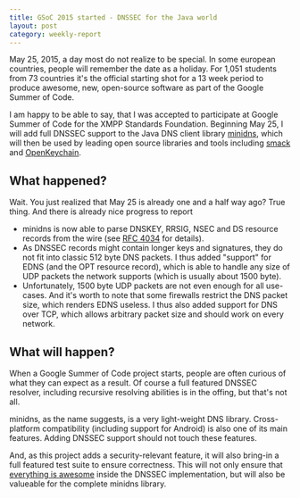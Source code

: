 ```yaml
---
title: GSoC 2015 started - DNSSEC for the Java world
layout: post
category: weekly-report
---
```


May 25, 2015, a day most do not realize to be special. 
In some european countries, people will remember the date as a holiday.
For 1,051 students from 73 countries it's the official starting shot for a 13 week period to produce awesome, new, open-source software as part of the Google Summer of Code.

I am happy to be able to say, that I was accepted to participate at Google Summer of Code for the XMPP Standards Foundation.
Beginning May 25, I will add full DNSSEC support to the Java DNS client library [minidns](https://github.com/rtreffer/minidns), which will then be used by leading open source libraries and tools including [smack](https://github.com/igniterealtime/smack) and [OpenKeychain](https://github.com/open-keychain/open-keychain).

What happened?
--------------

Wait. You just realized that May 25 is already one and a half way ago? True thing. And there is already nice progress to report

-	minidns is now able to parse DNSKEY, RRSIG, NSEC and DS resource records from the wire (see [RFC 4034](http://tools.ietf.org/html/rfc4034) for details). 
-	As DNSSEC records might contain longer keys and signatures, they do not fit into classic 512 byte DNS packets. I thus added "support" for EDNS (and the OPT resource record), which is able to handle any size of UDP packets the network supports (which is usually about 1500 byte).
-	Unfortunately, 1500 byte UDP packets are not even enough for all use-cases. And it's worth to note that some firewalls restrict the DNS packet size, which renders EDNS useless. I thus also added support for DNS over TCP, which allows arbitrary packet size and should work on every network.

What will happen?
-----------------

When a Google Summer of Code project starts, people are often curious of what they can expect as a result.
Of course a full featured DNSSEC resolver, including recursive resolving abilities is in the offing, but that's not all.

minidns, as the name suggests, is a very light-weight DNS library. Cross-platform compatibility (including support for Android) is also one of its main features. 
Adding DNSSEC support should not touch these features.

And, as this project adds a security-relevant feature, it will also bring-in a full featured test suite to ensure correctness.
This will not only ensure that [everything is awesome](https://www.youtube.com/watch?v=StTqXEQ2l-Y) inside the DNSSEC implementation, but will also be valueable for the complete minidns library.
